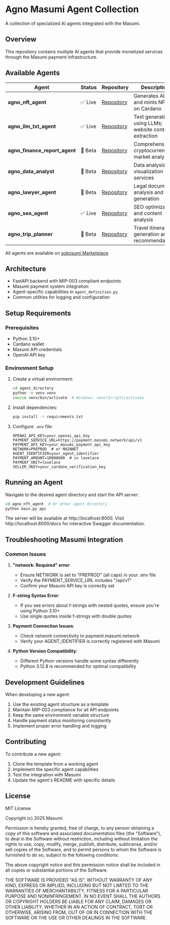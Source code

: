 # Agno Masumi Agent Collection

A collection of specialized AI agents integrated with the Masumi.

## Overview

This repository contains multiple AI agents that provide monetized services through the Masumi payment infrastructure.

## Available Agents

| Agent | Status | Repository | Description |
|-------|--------|------------|-------------|
| **agno_nft_agent** | ✅ Live | [Repository](https://github.com/masumi-network/agno_nft_agent) | Generates AI art and mints NFTs on Cardano |
| **agno_llm_txt_agent** | ✅ Live | [Repository](https://github.com/masumi-network/agno_llm_txt_agent) | Text generation using LLMs; website content extraction |
| **agno_finance_report_agent** | 🚧 Beta | [Repository](https://github.com/masumi-network/agno_finance_report_agent) | Comprehensive cryptocurrency market analysis |
| **agno_data_analyst** | 🚧 Beta | [Repository](https://github.com/masumi-network/agno_data_analyst) | Data analysis and visualization services |
| **agno_lawyer_agent** | 🚧 Beta | [Repository](https://github.com/masumi-network/agno_lawyer_agent) | Legal document analysis and generation |
| **agno_seo_agent** | ✅ Live | [Repository](https://github.com/masumi-network/agno_seo_agent) | SEO optimization and content analysis |
| **agno_trip_planner** | 🚧 Beta | [Repository](https://github.com/masumi-network/agno_trip_planner) | Travel itinerary generation and recommendations |

All agents are available on [sokosumi Marketplace](https://sokosumi.com)

## Architecture

- FastAPI backend with MIP-003 compliant endpoints
- Masumi payment system integration
- Agent-specific capabilities in `agent_definition.py`
- Common utilities for logging and configuration

## Setup Requirements

### Prerequisites

- Python 3.10+
- Cardano wallet
- Masumi API credentials
- OpenAI API key

### Environment Setup

1. Create a virtual environment:
   ```bash
   cd agent_directory
   python -m venv venv
   source venv/bin/activate  # Windows: venv\Scripts\activate
   ```

2. Install dependencies:
   ```bash
   pip install -r requirements.txt
   ```

3. Configure `.env` file:
   ```
   OPENAI_API_KEY=your_openai_api_key
   PAYMENT_SERVICE_URL=https://payment.masumi.network/api/v1
   PAYMENT_API_KEY=your_masumi_payment_api_key
   NETWORK=PREPROD  # or MAINNET
   AGENT_IDENTIFIER=your_agent_identifier
   PAYMENT_AMOUNT=10000000  # in lovelace
   PAYMENT_UNIT=lovelace
   SELLER_VKEY=your_cardano_verification_key
   ```

## Running an Agent

Navigate to the desired agent directory and start the API server:

```bash
cd agno_nft_agent  # Or other agent directory
python main.py api
```

The server will be available at http://localhost:8000. Visit http://localhost:8000/docs for interactive Swagger documentation.

## Troubleshooting Masumi Integration

### Common Issues

1. **"network: Required" error**:
   - Ensure NETWORK is set to "PREPROD" (all caps) in your .env file
   - Verify the PAYMENT_SERVICE_URL includes "/api/v1"
   - Confirm your Masumi API key is correctly set

2. **F-string Syntax Error**:
   - If you see errors about f-strings with nested quotes, ensure you're using Python 3.10+
   - Use single quotes inside f-strings with double quotes

3. **Payment Connection Issues**:
   - Check network connectivity to payment.masumi.network
   - Verify your AGENT_IDENTIFIER is correctly registered with Masumi

4. **Python Version Compatibility**:
   - Different Python versions handle some syntax differently
   - Python 3.12.8 is recommended for optimal compatibility

## Development Guidelines

When developing a new agent:

1. Use the existing agent structure as a template
2. Maintain MIP-003 compliance for all API endpoints
3. Keep the same environment variable structure
4. Handle payment status monitoring consistently
5. Implement proper error handling and logging

## Contributing

To contribute a new agent:

1. Clone the template from a working agent
2. Implement the specific agent capabilities
3. Test the integration with Masumi
4. Update the agent's README with specific details

## License

MIT License

Copyright (c) 2025 Masumi

Permission is hereby granted, free of charge, to any person obtaining a copy
of this software and associated documentation files (the "Software"), to deal
in the Software without restriction, including without limitation the rights
to use, copy, modify, merge, publish, distribute, sublicense, and/or sell
copies of the Software, and to permit persons to whom the Software is
furnished to do so, subject to the following conditions:

The above copyright notice and this permission notice shall be included in all
copies or substantial portions of the Software.

THE SOFTWARE IS PROVIDED "AS IS", WITHOUT WARRANTY OF ANY KIND, EXPRESS OR
IMPLIED, INCLUDING BUT NOT LIMITED TO THE WARRANTIES OF MERCHANTABILITY,
FITNESS FOR A PARTICULAR PURPOSE AND NONINFRINGEMENT. IN NO EVENT SHALL THE
AUTHORS OR COPYRIGHT HOLDERS BE LIABLE FOR ANY CLAIM, DAMAGES OR OTHER
LIABILITY, WHETHER IN AN ACTION OF CONTRACT, TORT OR OTHERWISE, ARISING FROM,
OUT OF OR IN CONNECTION WITH THE SOFTWARE OR THE USE OR OTHER DEALINGS IN THE
SOFTWARE.
